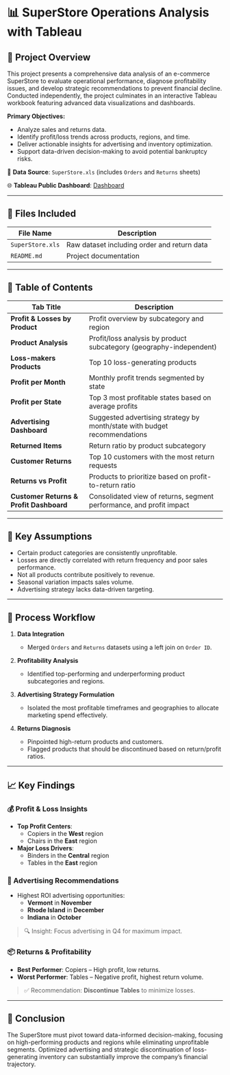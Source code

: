 # 📊 SuperStore Operations Analysis with Tableau

## 🚀 Project Overview

This project presents a comprehensive data analysis of an e-commerce SuperStore to evaluate operational performance, diagnose profitability issues, and develop strategic recommendations to prevent financial decline. Conducted independently, the project culminates in an interactive Tableau workbook featuring advanced data visualizations and dashboards.

**Primary Objectives:**
- Analyze sales and returns data.
- Identify profit/loss trends across products, regions, and time.
- Deliver actionable insights for advertising and inventory optimization.
- Support data-driven decision-making to avoid potential bankruptcy risks.

📎 **Data Source**: `SuperStore.xls` (includes `Orders` and `Returns` sheets)

🌐 **Tableau Public Dashboard**: [Dashboard](https://public.tableau.com/app/profile/dhruv.patel3653/viz/superstorestorytelling_17361154385740/Finaldashboard)

---

## 📁 Files Included

| File Name        | Description                                |
|------------------|--------------------------------------------|
| `SuperStore.xls` | Raw dataset including order and return data|
| `README.md`      | Project documentation                      |

---

## 🧭 Table of Contents

| Tab Title                        | Description                                                                 |
|----------------------------------|-----------------------------------------------------------------------------|
| **Profit & Losses by Product**  | Profit overview by subcategory and region                                  |
| **Product Analysis**            | Profit/loss analysis by product subcategory (geography-independent)        |
| **Loss-makers Products**        | Top 10 loss-generating products                                            |
| **Profit per Month**            | Monthly profit trends segmented by state                                   |
| **Profit per State**            | Top 3 most profitable states based on average profits                      |
| **Advertising Dashboard**       | Suggested advertising strategy by month/state with budget recommendations  |
| **Returned Items**              | Return ratio by product subcategory                                        |
| **Customer Returns**            | Top 10 customers with the most return requests                             |
| **Returns vs Profit**           | Products to prioritize based on profit-to-return ratio                     |
| **Customer Returns & Profit Dashboard** | Consolidated view of returns, segment performance, and profit impact     |

---

## 🧠 Key Assumptions

- Certain product categories are consistently unprofitable.
- Losses are directly correlated with return frequency and poor sales performance.
- Not all products contribute positively to revenue.
- Seasonal variation impacts sales volume.
- Advertising strategy lacks data-driven targeting.

---

## 🔧 Process Workflow

1. **Data Integration**  
   - Merged `Orders` and `Returns` datasets using a left join on `Order ID`.

2. **Profitability Analysis**  
   - Identified top-performing and underperforming product subcategories and regions.

3. **Advertising Strategy Formulation**  
   - Isolated the most profitable timeframes and geographies to allocate marketing spend effectively.

4. **Returns Diagnosis**  
   - Pinpointed high-return products and customers.
   - Flagged products that should be discontinued based on return/profit ratios.

---

## 📈 Key Findings

### 💰 Profit & Loss Insights
- **Top Profit Centers**:
  - Copiers in the **West** region
  - Chairs in the **East** region
- **Major Loss Drivers**:
  - Binders in the **Central** region
  - Tables in the **East** region

### 📢 Advertising Recommendations
- Highest ROI advertising opportunities:
  - **Vermont** in **November**
  - **Rhode Island** in **December**
  - **Indiana** in **October**

> 🔍 Insight: Focus advertising in Q4 for maximum impact.

### 📦 Returns & Profitability
- **Best Performer**: Copiers – High profit, low returns.
- **Worst Performer**: Tables – Negative profit, highest return volume.

> ✅ Recommendation: **Discontinue Tables** to minimize losses.

---

## 📌 Conclusion

The SuperStore must pivot toward data-informed decision-making, focusing on high-performing products and regions while eliminating unprofitable segments. Optimized advertising and strategic discontinuation of loss-generating inventory can substantially improve the company’s financial trajectory.
